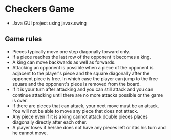 # Checkers Game
* Java GUI project using javax.swing 

## Game rules
* Pieces typically move one step diagonally forward only.
* If a piece reaches the last row of the opponent it becomes a king.
* A king can move backwards as well as forwards.
* Attacking an opponent is possible when a piece of the opponent is adjacent to the player's piece and the square diagonally after the opponent piece is free. In which case the player can jump to the free square and the opponent's piece is removed from the board.
* If it is your turn after attacking and you can still attack and you can continue attacking until there are no more attacks possible or the game is over.
* If there are pieces that can attack, your next move must be an attack. You will not be able to move any piece that does not attack.
* Any piece even if it is a king cannot attack double pieces places diagonally directly after each other.
* A player loses if he/she does not have any pieces left or itâs his turn and he cannot move.
